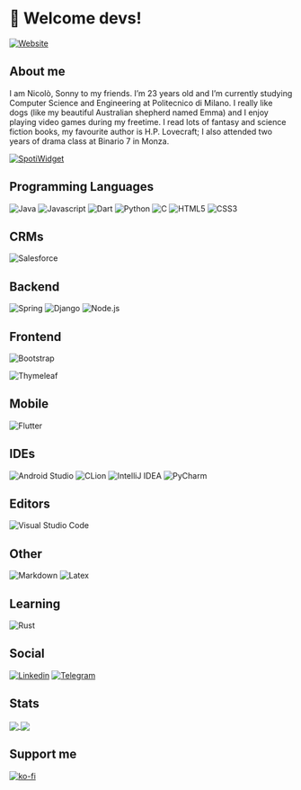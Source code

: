 # 🥝 Welcome devs!   

[![Website](https://img.shields.io/website?up_color=green&up_message=online&url=https%3A%2F%2Fnicolosonnino.it)](https://nicolosonnino.it) 

## About me 
 I am Nicolò, Sonny to my friends. I’m 23 years old and I’m currently studying Computer Science and Engineering at Politecnico di Milano. I really like dogs (like my beautiful Australian shepherd named Emma) and I enjoy playing video games during my freetime. I read lots of fantasy and science fiction books, my favourite author is H.P. Lovecraft; I also attended two years of drama class at Binario 7 in Monza. 

[![SpotiWidget](https://spotiwidget.vercel.app/widget?uid=21yw4xi3dmb4qpxaurbgijlhq&theme=natemoo-re&invert_artist_title=false&cover=true&progress_bar=false&progress_color=%23B3B3B3&sound_waves=true&sound_waves_color=%2300d26a&background=true&background_color=%230d1117)](https://github.com/Hecsall/spotiwidget)


## Programming Languages
![Java](https://img.shields.io/badge/java-%23ED8B00.svg?&style=for-the-badge&logo=java&logoColor=white)
![Javascript](https://img.shields.io/badge/javascript%20-%23323330.svg?&style=for-the-badge&logo=javascript&logoColor=%23F7DF1)
![Dart](https://img.shields.io/badge/dart-%230175C2.svg?&style=for-the-badge&logo=dart&logoColor=white)
![Python](https://img.shields.io/badge/python-3670A0?style=for-the-badge&logo=python&logoColor=ffdd54)
![C](https://img.shields.io/badge/c%20-%2300599C.svg?&style=for-the-badge&logo=c&logoColor=white)
![HTML5](https://img.shields.io/badge/html5%20-%23E34F26.svg?&style=for-the-badge&logo=html5&logoColor=white)
![CSS3](https://img.shields.io/badge/css3%20-%231572B6.svg?&style=for-the-badge&logo=css3&logoColor=white)

## CRMs

![Salesforce](https://img.shields.io/badge/salesforce-%230092DA.svg?style=for-the-badge&logo=salesforce&logoColor=white)

## Backend
![Spring](https://img.shields.io/badge/spring-%236DB33F.svg?style=for-the-badge&logo=spring&logoColor=white)
![Django](https://img.shields.io/badge/django%20-%23092E20.svg?&style=for-the-badge&logo=django&logoColor=white"/>)
![Node.js](https://img.shields.io/badge/node.js%20-%2343853D.svg?&style=for-the-badge&logo=node.js&logoColor=white)

## Frontend
![Bootstrap](https://img.shields.io/badge/bootstrap%20-%23563D7C.svg?&style=for-the-badge&logo=bootstrap&logoColor=white)

![Thymeleaf](https://img.shields.io/badge/Thymeleaf-%23005C0F.svg?style=for-the-badge&logo=Thymeleaf&logoColor=white)


## Mobile
![Flutter](https://img.shields.io/badge/Flutter%20-%2302569B.svg?&style=for-the-badge&logo=Flutter&logoColor=white"/>)

## IDEs

![Android Studio](https://img.shields.io/badge/Android%20Studio-3DDC84.svg?style=for-the-badge&logo=android-studio&logoColor=white)
![CLion](https://img.shields.io/badge/CLion-black?style=for-the-badge&logo=clion&logoColor=white)
![IntelliJ IDEA](https://img.shields.io/badge/IntelliJIDEA-000000.svg?style=for-the-badge&logo=intellij-idea&logoColor=white)
![PyCharm](https://img.shields.io/badge/pycharm-143?style=for-the-badge&logo=pycharm&logoColor=black&color=black&labelColor=green)

## Editors

![Visual Studio Code](https://img.shields.io/badge/Visual%20Studio%20Code-0078d7.svg?style=for-the-badge&logo=visual-studio-code&logoColor=white)

## Other

![Markdown](https://img.shields.io/badge/markdown-%23000000.svg?&style=for-the-badge&logo=markdown&logoColor=white)
![Latex](https://img.shields.io/badge/latex%20-%23008080.svg?&style=for-the-badge&logo=latex&logoColor=white)

## Learning
![Rust](https://img.shields.io/badge/rust-%23000000.svg?&style=for-the-badge&logo=rust&logoColor=white)

## Social

[![Linkedin](https://img.shields.io/badge/linkedin%20-%230077B5.svg?&style=for-the-badge&logo=linkedin&logoColor=white)](https://www.linkedin.com/in/s0nn1/)
[![Telegram](https://img.shields.io/badge/Telegram-2CA5E0?style=for-the-badge&logo=telegram&logoColor=white)](https://t.me/Sonni)

## Stats

<a href="https://github.com/anuraghazra/github-readme-stats">
  <img align="center" src="https://github-readme-stats.vercel.app/api?username=S0NN1&show_icons=true&bg_color=0d1117&layout=compact&border_color=0d1117&icon_color=00d26a&title_color=00d26a&text_color=ffffff" />
</a>
<a href="https://github.com/anuraghazra/convoychat">
  <img align="center" src="https://github-readme-stats.vercel.app/api/top-langs/?username=S0NN1&layout=compact&langs_count=8&bg_color=0d1117&border_color=0d1117&icon_color=00d26a&title_color=00d26a&text_color=ffffff" />
</a>

## Support me

[![ko-fi](https://ko-fi.com/img/githubbutton_sm.svg)](https://ko-fi.com/P5P07BEGT)

